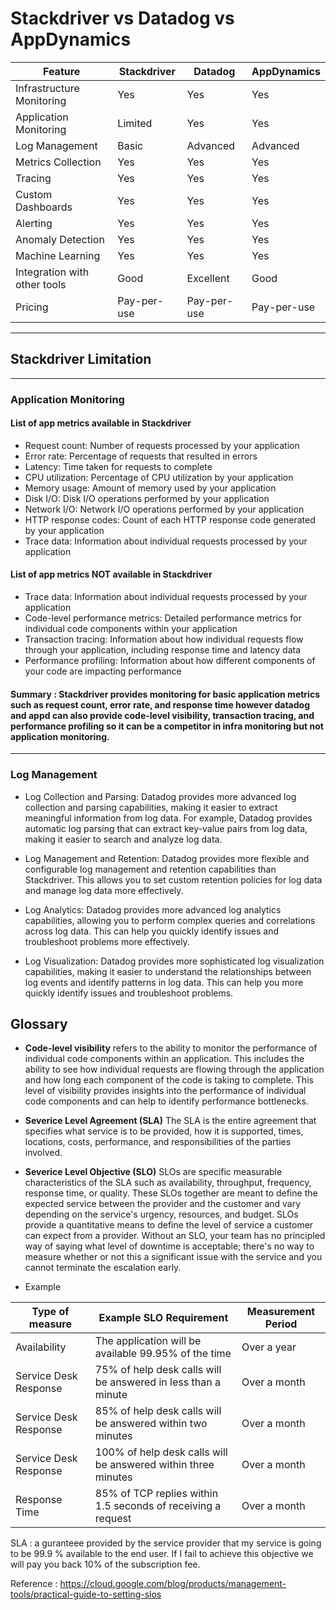 # Stackdriver vs Datadog vs AppDynamics
Feature       | Stackdriver  | Datadog   | AppDynamics      | 
------------- | -------------| ------------- | -------------| 
Infrastructure Monitoring| Yes  | Yes  | Yes  | 
Application Monitoring| Limited  | Yes  | Yes  | 
Log Management| Basic  | Advanced  | Advanced  | 
Metrics Collection| Yes  | Yes  | Yes  | 
Tracing| Yes  | Yes  | Yes  | 
Custom Dashboards | Yes  | Yes  | Yes  | 
Alerting | Yes  | Yes  | Yes  | 
Anomaly Detection | Yes  | Yes  | Yes  | 
Machine Learning | Yes  | Yes  | Yes  | 
Integration with other tools | Good  | Excellent  | Good  | 
Pricing | Pay-per-use	  | Pay-per-use	  | Pay-per-use	  | 

----
## Stackdriver Limitation
----
### Application Monitoring

#### **List of app metrics available in Stackdriver**
* Request count: Number of requests processed by your application
* Error rate: Percentage of requests that resulted in errors
* Latency: Time taken for requests to complete
* CPU utilization: Percentage of CPU utilization by your application
* Memory usage: Amount of memory used by your application
* Disk I/O: Disk I/O operations performed by your application
* Network I/O: Network I/O operations performed by your application
* HTTP response codes: Count of each HTTP response code generated by your application
* Trace data: Information about individual requests processed by your application

#### **List of app metrics NOT available in Stackdriver**
* Trace data: Information about individual requests processed by your application
* Code-level performance metrics: Detailed performance metrics for individual code components within your application
* Transaction tracing: Information about how individual requests flow through your application, including response time and latency data
* Performance profiling: Information about how different components of your code are impacting performance

#### **Summary** : Stackdriver provides monitoring for basic application metrics such as request count, error rate, and response time however datadog and appd can also provide code-level visibility, transaction tracing, and performance profiling so it can be a competitor in infra monitoring but not application monitoring.
----
### Log Management

* Log Collection and Parsing: Datadog provides more advanced log collection and parsing capabilities, making it easier to extract meaningful information from log data. For example, Datadog provides automatic log parsing that can extract key-value pairs from log data, making it easier to search and analyze log data.

* Log Management and Retention: Datadog provides more flexible and configurable log management and retention capabilities than Stackdriver. This allows you to set custom retention policies for log data and manage log data more effectively.

* Log Analytics: Datadog provides more advanced log analytics capabilities, allowing you to perform complex queries and correlations across log data. This can help you quickly identify issues and troubleshoot problems more effectively.

* Log Visualization: Datadog provides more sophisticated log visualization capabilities, making it easier to understand the relationships between log events and identify patterns in log data. This can help you more quickly identify issues and troubleshoot problems.

## Glossary

* **Code-level visibility** refers to the ability to monitor the performance of individual code components within an application. This includes the ability to see how individual requests are flowing through the application and how long each component of the code is taking to complete. This level of visibility provides insights into the performance of individual code components and can help to identify performance bottlenecks.

* **Severice Level Agreement (SLA)** The SLA is the entire agreement that specifies what service is to be provided, how it is supported, times, locations, costs, performance, and responsibilities of the parties involved.

* **Severice Level Objective (SLO)** SLOs are specific measurable characteristics of the SLA such as availability, throughput, frequency, response time, or quality. These SLOs together are meant to define the expected service between the provider and the customer and vary depending on the service's urgency, resources, and budget. SLOs provide a quantitative means to define the level of service a customer can expect from a provider.  Without an SLO, your team has no principled way of saying what level of downtime is acceptable; there's no way to measure whether or not this a significant issue with the service and you cannot terminate the escalation early.

* Example

Type of measure       | Example SLO Requirement  | Measurement Period   | 
------------- | -------------| ------------- | 
Availability | The application will be available 99.95% of the time  | Over a year  | 
Service Desk Response | 75% of help desk calls will be answered in less than a minute  | Over a month  | 
Service Desk Response | 85% of help desk calls will be answered within two minutes  | Over a month  | 
Service Desk Response | 100% of help desk calls will be answered within three minutes  | Over a month  | 
Response Time | 85% of TCP replies within 1.5 seconds of receiving a request  | Over a month  | 

SLA : a guranteee provided by the service provider that my service is going to be 99.9 % available to the end user. If I fail to achieve this objective we will pay you back 10% of the subscription fee.


Reference : https://cloud.google.com/blog/products/management-tools/practical-guide-to-setting-slos

